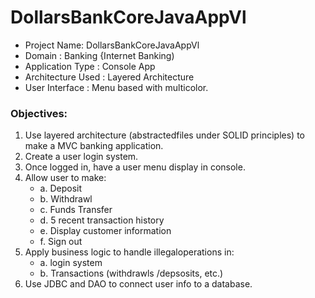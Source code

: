 # DollarsBankCoreJavaAppVl
- Project Name: DollarsBankCoreJavaAppVl
- Domain : Banking {Internet Banking)
- Application Type : Console App
- Architecture Used : Layered Architecture
- User Interface : Menu based with multicolor.

### Objectives:
1. Use layered architecture (abstractedfiles under SOLID principles) to make a MVC banking application.
2. Create a user login system.
3. Once logged in, have a user menu display in console.
4. Allow user to make:
   - a. Deposit
   - b. Withdrawl
   - c. Funds Transfer
   - d. 5 recent transaction history
   - e. Display customer information
   - f. Sign out
5. Apply business logic to handle illegaloperations in:
   - a. login system
   - b. Transactions (withdrawls /depsosits, etc.)
6. Use JDBC and DAO to connect user info to a database.
